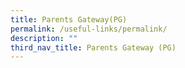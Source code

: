 ```yaml
---
title: Parents Gateway(PG)
permalink: /useful-links/permalink/
description: ""
third_nav_title: Parents Gateway (PG)
---
```

[](https://pg.moe.edu.sg/)